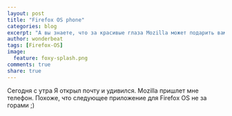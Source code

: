 ```yaml
---
layout: post
title: "Firefox OS phone"
categories: blog
excerpt: "А вы знаете, что за красивые глаза Mozilla может подарить вам телефон на Firefox OS? Мне подарила!"
author: wonderbeat
tags: [Firefox-OS]
image:
  feature: foxy-splash.png
comments: true
share: true
---
```


Сегодня с утра Я открыл почту и удивился. Mozilla пришлет мне телефон.
Похоже, что следующее приложение для Firefox OS не за горами ;)
